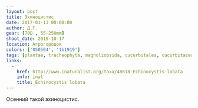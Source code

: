 ```yaml
---
layout: post
title: Эхиноцистис
date: 2017-01-13 00:00:00
author: Д.Г.
gear: [70D , 55-250mm]
shoot_date: 2015-10-17
location: Агрогородок
colors: ['050504', '1b1919']
tags: [plantae, tracheophyta, magnoliopsida, cucurbitales, cucurbitaceae, echinocystis, echinocystis lobata]
links:
  -
    href: http://www.inaturalist.org/taxa/48618-Echinocystis-lobata
    info: inat
    title: Echinocystis lobata
---
```


Осенний такой эхиноцистис.
